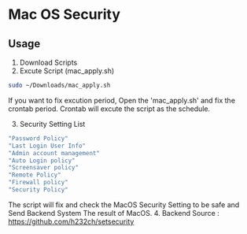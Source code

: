 # Mac OS Security

## Usage

1. Download Scripts
2. Excute Script (mac_apply.sh)
```bash
sudo ~/Downloads/mac_apply.sh
```
If you want to fix excution period, Open the
'mac_apply.sh' and fix the crontab period.
Crontab will excute the script as the schedule.

3. Security Setting List
```bash
"Password Policy"
"Last Login User Info"
"Admin account management"
"Auto Login policy"
"Screensaver policy"
"Remote Policy"
"Firewall policy"
"Security Policy"
```

The script will fix and check the MacOS Security
Setting to be safe and Send
Backend System The result of MacOS.
4. Backend Source : https://github.com/h232ch/setsecurity
